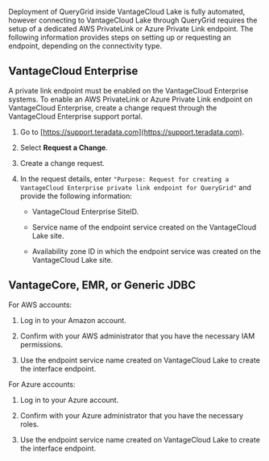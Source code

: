 
Deployment of QueryGrid inside VantageCloud Lake is fully automated, however connecting to VantageCloud Lake through QueryGrid requires the setup of a dedicated AWS PrivateLink or Azure Private Link endpoint. The following information provides steps on setting up or requesting an endpoint, depending on the connectivity type.

## VantageCloud Enterprise


A private link endpoint must be enabled on the VantageCloud Enterprise systems. To enable an AWS PrivateLink or Azure Private Link endpoint on VantageCloud Enterprise, create a change request through the VantageCloud Enterprise support portal.

1.  Go to [https://support.teradata.com](https://support.teradata.com).

1.  Select **Request a Change**.

1.  Create a change request.

1.  In the request details, enter `"Purpose: Request for creating a VantageCloud Enterprise private link endpoint for QueryGrid"` and provide the following information:

    -   VantageCloud Enterprise SiteID.

    -   Service name of the endpoint service created on the VantageCloud Lake site.

    -   Availability zone ID in which the endpoint service was created on the VantageCloud Lake site.


## VantageCore, EMR, or Generic JDBC


For AWS accounts:

1.  Log in to your Amazon account.

1.  Confirm with your AWS administrator that you have the necessary IAM permissions.

1.  Use the endpoint service name created on VantageCloud Lake to create the interface endpoint.


For Azure accounts:

1.  Log in to your Azure account.

1.  Confirm with your Azure administrator that you have the necessary roles.

1.  Use the endpoint service name created on VantageCloud Lake to create the interface endpoint.



